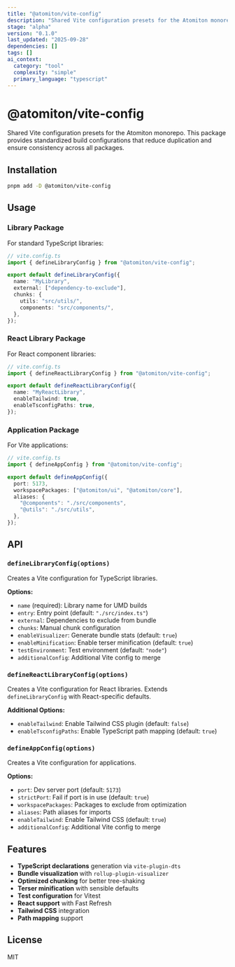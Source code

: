 ```yaml
---
title: "@atomiton/vite-config"
description: "Shared Vite configuration presets for the Atomiton monorepo. This package provides standardized build configurations that reduce duplication and ensure consistency across all packages."
stage: "alpha"
version: "0.1.0"
last_updated: "2025-09-28"
dependencies: []
tags: []
ai_context:
  category: "tool"
  complexity: "simple"
  primary_language: "typescript"
---
```


# @atomiton/vite-config

Shared Vite configuration presets for the Atomiton monorepo. This package provides standardized build configurations that reduce duplication and ensure consistency across all packages.

## Installation

```bash
pnpm add -D @atomiton/vite-config
```

## Usage

### Library Package

For standard TypeScript libraries:

```typescript
// vite.config.ts
import { defineLibraryConfig } from "@atomiton/vite-config";

export default defineLibraryConfig({
  name: "MyLibrary",
  external: ["dependency-to-exclude"],
  chunks: {
    utils: "src/utils/",
    components: "src/components/",
  },
});
```

### React Library Package

For React component libraries:

```typescript
// vite.config.ts
import { defineReactLibraryConfig } from "@atomiton/vite-config";

export default defineReactLibraryConfig({
  name: "MyReactLibrary",
  enableTailwind: true,
  enableTsconfigPaths: true,
});
```

### Application Package

For Vite applications:

```typescript
// vite.config.ts
import { defineAppConfig } from "@atomiton/vite-config";

export default defineAppConfig({
  port: 5173,
  workspacePackages: ["@atomiton/ui", "@atomiton/core"],
  aliases: {
    "@components": "./src/components",
    "@utils": "./src/utils",
  },
});
```

## API

### `defineLibraryConfig(options)`

Creates a Vite configuration for TypeScript libraries.

**Options:**

- `name` (required): Library name for UMD builds
- `entry`: Entry point (default: `"./src/index.ts"`)
- `external`: Dependencies to exclude from bundle
- `chunks`: Manual chunk configuration
- `enableVisualizer`: Generate bundle stats (default: `true`)
- `enableMinification`: Enable terser minification (default: `true`)
- `testEnvironment`: Test environment (default: `"node"`)
- `additionalConfig`: Additional Vite config to merge

### `defineReactLibraryConfig(options)`

Creates a Vite configuration for React libraries. Extends `defineLibraryConfig` with React-specific defaults.

**Additional Options:**

- `enableTailwind`: Enable Tailwind CSS plugin (default: `false`)
- `enableTsconfigPaths`: Enable TypeScript path mapping (default: `true`)

### `defineAppConfig(options)`

Creates a Vite configuration for applications.

**Options:**

- `port`: Dev server port (default: `5173`)
- `strictPort`: Fail if port is in use (default: `true`)
- `workspacePackages`: Packages to exclude from optimization
- `aliases`: Path aliases for imports
- `enableTailwind`: Enable Tailwind CSS (default: `true`)
- `additionalConfig`: Additional Vite config to merge

## Features

- **TypeScript declarations** generation via `vite-plugin-dts`
- **Bundle visualization** with `rollup-plugin-visualizer`
- **Optimized chunking** for better tree-shaking
- **Terser minification** with sensible defaults
- **Test configuration** for Vitest
- **React support** with Fast Refresh
- **Tailwind CSS** integration
- **Path mapping** support

## License

MIT

